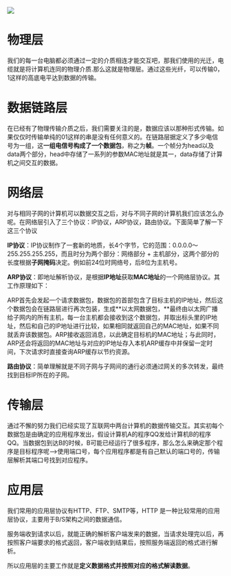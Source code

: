 ![](https://tva1.sinaimg.cn/large/008eGmZEly1gnrg1o9a6tj312x0u00x4.jpg)
# 物理层
我们的每一台电脑都必须通过一定的介质相连才能交互吧，那我们使用的光迁，电缆就是将计算机连同的物理介质.那么这就是物理层。通过这些光纤，可以传输0，1这样的高底电平达到数据的传输。

# 数据链路层
在已经有了物理传输介质之后，我们需要关注的是，数据应该以那种形式传输。如果仅仅时传输单纯的01这样的串是没有任何意义的。在链路层据定义了多少电信号为一组，这**一组电信号构成了一个数据包**，称之为**帧**。一个帧分为head以及data两个部分，head中存储了一系列的参数MAC地址就是其一，data存储了计算机之间交互的数据。

# 网络层
对与相同子网的计算机可以数据交互之后，对与不同子网的计算机我们应该怎么办呢。在网络层引入了三个协议：IP协议，ARP协议，路由协议。下面简单了解一下这三个协议

**IP协议**：IP协议制作了一套新的地质，长4个字节，它的范围：0.0.0.0～255.255.255.255，而且时分为两个部分：网络部分 + 主机部分，这两个部分的长度根据**子网掩码**决定。例如前24位时网络号，后8位为主机号。

**ARP协议**：即地址解析协议，是根据**IP地址**获取**MAC地址**的一个网络层协议。其工作原理如下：

ARP首先会发起一个请求数据包，数据包的首部包含了目标主机的IP地址，然后这个数据包会在链路层进行再次包装，生成**以太网数据包，**最终由以太网广播给子网内的所有主机，每一台主机都会接收到这个数据包，并取出标头里的IP地址，然后和自己的IP地址进行比较，如果相同就返回自己的MAC地址，如果不同就丢弃该数据包。ARP接收返回消息，以此确定目标机的MAC地址；与此同时，ARP还会将返回的MAC地址与对应的IP地址存入本机ARP缓存中并保留一定时间，下次请求时直接查询ARP缓存以节约资源。

**路由协议**：简单理解就是不同子网与子网间的通行必须通过网关的多次转发，最终找到目标IP所在的子网。

# 传输层
通过不懈的努力我们已经实现了互联网中两台计算机的数据传输交互。其实初每个数据包是由确定的应用程序发出，假设计算机A的程序QQ发给计算机B的程序QQ。当数据包到达B的时候，B可能已经运行了很多程序，那么怎么来确定那个程序是目标程序呢-->使用端口号，每个应用程序都是有自己默认的端口号的，传输层解析其端口号找到对应程序。

# 应用层
我们常用的应用层协议有HTTP、FTP、SMTP等，HTTP 是一种比较常用的应用层协议，主要用于B/S架构之间的数据通信。

服务端收到请求以后，就能正确的解析客户端发来的数据，当请求处理完以后，再按照客户端要求的格式返回，客户端收到结果后，按照服务端返回的格式进行解析。

所以应用层的主要工作就是**定义数据格式并按照对应的格式解读数据**。